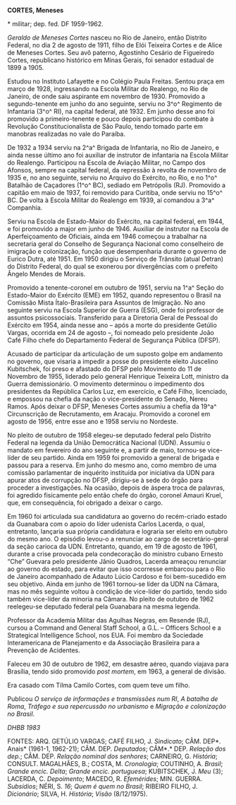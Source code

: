 **CORTES, Meneses**

\* militar; dep. fed. DF 1959-1962.

*Geraldo de Meneses Cortes* nasceu no Rio de Janeiro, então Distrito
Federal, no dia 2 de agosto de 1911, filho de Elói Teixeira Cortes e de
Alice de Meneses Cortes. Seu avô paterno, Agostinho Cesário de
Figueiredo Cortes, republicano histórico em Minas Gerais, foi senador
estadual de 1899 a 1905.

Estudou no Instituto Lafayette e no Colégio Paula Freitas. Sentou praça
em março de 1928, ingressando na Escola Militar do Realengo, no Rio de
Janeiro, de onde saiu aspirante em novembro de 1930. Promovido a
segundo-tenente em junho do ano seguinte, serviu no 3^o^ Regimento de
Infantaria (3^o^ RI), na capital federal, até 1932. Em junho desse ano
foi promovido a primeiro-tenente e pouco depois participou do combate à
Revolução Constitucionalista de São Paulo, tendo tomado parte em
manobras realizadas no vale do Paraíba.

De 1932 a 1934 serviu na 2^a^ Brigada de Infantaria, no Rio de Janeiro,
e ainda nesse último ano foi auxiliar de instrutor de infantaria na
Escola Militar do Realengo. Participou na Escola de Aviação Militar, no
Campo dos Afonsos, sempre na capital federal, da repressão à revolta de
novembro de 1935 e, no ano seguinte, serviu no Arquivo do Exército, no
Rio, e no 1^o^ Batalhão de Caçadores (1^o^ BC), sediado em Petrópolis
(RJ). Promovido a capitão em maio de 1937, foi removido para Curitiba,
onde serviu no 15^o^ BC. De volta à Escola Militar do Realengo em 1939,
aí comandou a 3^a^ Companhia.

Serviu na Escola de Estado-Maior do Exército, na capital federal, em
1944, e foi promovido a major em junho de 1946. Auxiliar de instrutor na
Escola de Aperfeiçoamento de Oficiais, ainda em 1946 começou a trabalhar
na secretaria geral do Conselho de Segurança Nacional como conselheiro
de imigração e colonização, função que desempenharia durante o governo
de Eurico Dutra, até 1951. Em 1950 dirigiu o Serviço de Trânsito (atual
Detran) do Distrito Federal, do qual se exonerou por divergências com o
prefeito Ângelo Mendes de Morais.

Promovido a tenente-coronel em outubro de 1951, serviu na 1^a^ Seção do
Estado-Maior do Exército (EME) em 1952, quando representou o Brasil na
Comissão Mista Ítalo-Brasileira para Assuntos de Imigração. No ano
seguinte serviu na Escola Superior de Guerra (ESG), onde foi professor
de assuntos psicossociais. Transferido para a Diretoria Geral de Pessoal
do Exército em 1954, ainda nesse ano – após a morte do presidente
Getúlio Vargas, ocorrida em 24 de agosto –, foi nomeado pelo presidente
João Café Filho chefe do Departamento Federal de Segurança Pública
(DFSP).

Acusado de participar da articulação de um suposto golpe em andamento no
governo, que visaria a impedir a posse do presidente eleito Juscelino
Kubitschek, foi preso e afastado do DFSP pelo Movimento do 11 de
Novembro de 1955, liderado pelo general Henrique Teixeira Lott, ministro
da Guerra demissionário. O movimento determinou o impedimento dos
presidentes da República Carlos Luz, em exercício, e Café Filho,
licenciado, e empossou na chefia da nação o vice-presidente do Senado,
Nereu Ramos. Após deixar o DFSP, Meneses Cortes assumiu a chefia da
19^a^ Circunscrição de Recrutamento, em Aracaju. Promovido a coronel em
agosto de 1956, entre esse ano e 1958 serviu no Nordeste.

No pleito de outubro de 1958 elegeu-se deputado federal pelo Distrito
Federal na legenda da União Democrática Nacional (UDN). Assumiu o
mandato em fevereiro do ano seguinte e, a partir de maio, tornou-se
vice-líder de seu partido. Ainda em 1959 foi promovido a general de
brigada e passou para a reserva. Em junho do mesmo ano, como membro de
uma comissão parlamentar de inquérito instituída por iniciativa da UDN
para apurar atos de corrupção no DFSP, dirigiu-se à sede do órgão para
proceder a investigações. Na ocasião, depois de áspera troca de
palavras, foi agredido fisicamente pelo então chefe do órgão, coronel
Amauri Kruel, que, em consequência, foi obrigado a deixar o cargo.

Em 1960 foi articulada sua candidatura ao governo do recém-criado estado
da Guanabara com o apoio do líder udenista Carlos Lacerda, o qual,
entretanto, lançaria sua própria candidatura e lograria ser eleito em
outubro do mesmo ano. O episódio levou-o a renunciar ao cargo de
secretário-geral da seção carioca da UDN. Entretanto, quando, em 19 de
agosto de 1961, durante a crise provocada pela condecoração do ministro
cubano Ernesto “Che” Guevara pelo presidente Jânio Quadros, Lacerda
ameaçou renunciar ao governo do estado, para evitar que isso ocorresse
embarcou para o Rio de Janeiro acompanhado de Adauto Lúcio Cardoso e foi
bem-sucedido em seu objetivo. Ainda em junho de 1961 tornou-se líder da
UDN na Câmara, mas no mês seguinte voltou à condição de vice-líder do
partido, tendo sido também vice-líder da minoria na Câmara. No pleito de
outubro de 1962 reelegeu-se deputado federal pela Guanabara na mesma
legenda.

Professor da Academia Militar das Agulhas Negras, em Resende (RJ),
cursou a Command and General Staff School, a G.L. – Officers School e a
Strategical Intelligence School, nos EUA. Foi membro da Sociedade
Interamericana de Planejamento e da Associação Brasileira para a
Prevenção de Acidentes.

Faleceu em 30 de outubro de 1962, em desastre aéreo, quando viajava para
Brasília, tendo sido promovido *post mortem*, em 1963, a general de
divisão.

Era casado com Tilma Camilo Cortes, com quem teve um filho.

Publicou *O* *serviço de informações e transmissões num RI*, *A batalha
de Roma*, *Tráfego* *e sua repercussão no urbanismo* e *Migração e*
*colonização no Brasil*.

*DHBB 1983*

FONTES: ARQ. GETÚLIO VARGAS; CAFÉ FILHO, J. *Sindicato*; CÂM. DEP*.
Anais* (1961-1, 1962-21); CÂM. DEP. *Deputados*; CÂM*.* DEP. *Relação
dos dep.*; CÂM. DEP. *Relação* *nominal dos senhores*; CARNEIRO, G.
*História*; CONSULT. MAGALHÃES, B.; COSTA, M. *Cronologia*; COUTINHO, A.
*Brasil*; *Grande* *encic. Delta*; *Grande encic. portuguesa*;
KUBITSCHEK, J. *Meu* (3); LACERDA, C. *Depoimento*; MACEDO, R.
*Efemérides*; MIN. GUERRA. *Subsídios*; NÉRI, S. *16*; *Quem é quem no
Brasil*; RIBEIRO FILHO, J. *Dicionário*; SILVA, H. *História*; *Visão*
(8/12/1975).
